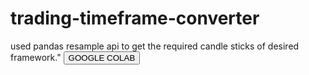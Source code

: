 # trading-timeframe-converter
used pandas resample api to get the required candle sticks of desired framework."
<a href="https://colab.research.google.com/drive/1sJdKd95lGqGOa25kR8nDsRGd--BVPXTE?usp=sharing"><button>GOOGLE COLAB</button></a>

